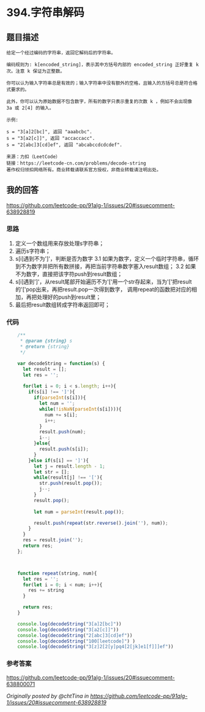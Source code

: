 # 394.字符串解码

## 题目描述

```
给定一个经过编码的字符串，返回它解码后的字符串。

编码规则为: k[encoded_string]，表示其中方括号内部的 encoded_string 正好重复 k 次。注意 k 保证为正整数。

你可以认为输入字符串总是有效的；输入字符串中没有额外的空格，且输入的方括号总是符合格式要求的。

此外，你可以认为原始数据不包含数字，所有的数字只表示重复的次数 k ，例如不会出现像 3a 或 2[4] 的输入。

示例:

s = "3[a]2[bc]", 返回 "aaabcbc".
s = "3[a2[c]]", 返回 "accaccacc".
s = "2[abc]3[cd]ef", 返回 "abcabccdcdcdef".

来源：力扣（LeetCode）
链接：https://leetcode-cn.com/problems/decode-string
著作权归领扣网络所有。商业转载请联系官方授权，非商业转载请注明出处。
```

## 我的回答

https://github.com/leetcode-pp/91alg-1/issues/20#issuecomment-638928819

### 思路

1. 定义一个数组用来存放处理s字符串；
2. 遍历s字符串；
3. s[i]遇到不为']'，判断是否为数字
    3.1 如果为数字，定义一个临时字符串，循环到不为数字并把所有数拼接，再把当前字符串数字塞入result数组；
    3.2 如果不为数字，直接把该字符push到result数组；
4. s[i]遇到']'，从result尾部开始遍历不为'['用一个str存起来，当为'['把result的'['pop出来，再把result.pop一次得到数字，
    调用repeat的函数把对应的相加，再把处理好的push到result里；
5. 最后把result数组转成字符串返回即可；

### 代码
```js
    /**
     * @param {string} s
     * @return {string}
     */

    var decodeString = function(s) {
      let result = [];
      let res = '';
      
      for(let i = 0; i < s.length; i++){
        if(s[i] !== ']'){
          if(parseInt(s[i])){
            let num = '';
            while(!isNaN(parseInt(s[i]))){
              num += s[i];
              i++;
            }
            result.push(num);
            i--;
          }else{
            result.push(s[i]);
          }
        }else if(s[i] == ']'){
          let j = result.length - 1;
          let str = [];
          while(result[j] !== '['){
            str.push(result.pop());
            j--;
          }
          result.pop();
          
          let num = parseInt(result.pop());

          result.push(repeat(str.reverse().join(''), num));
        }
      }
      res = result.join('');
      return res;
    };



    function repeat(string, num){
      let res = '';
      for(let i = 0; i < num; i++){
        res += string
      }

      return res;
    }

    console.log(decodeString("3[a]2[bc]"))
    console.log(decodeString("3[a2[c]]"))
    console.log(decodeString("2[abc]3[cd]ef"))
    console.log(decodeString("100[leetcode]") )
    console.log(decodeString("3[z]2[2[y]pq4[2[jk]e1[f]]]ef"))

```

### 参考答案

https://github.com/leetcode-pp/91alg-1/issues/20#issuecomment-638800071


_Originally posted by @chtTina in https://github.com/leetcode-pp/91alg-1/issues/20#issuecomment-638928819_